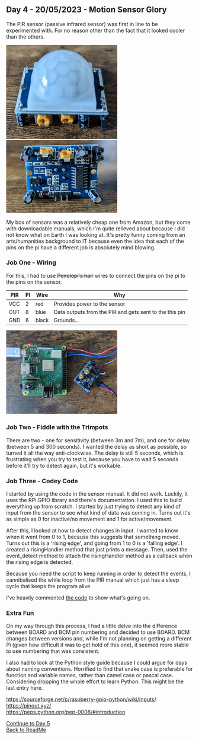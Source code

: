 ## Day 4 - 20/05/2023 - Motion Sensor Glory

The PIR sensor (passive infrared sensor) was first in line to be experimented with. For no reason other than the fact that it looked cooler than the others.

<img src="/Images/PIRTop.jpg" width="300">
<img src="/Images/PIRBottom.jpg" width="300">

My box of sensors was a relatively cheap one from Amazon, but they come with downloadable manuals, which I'm quite relieved about because I did not know what on Earth I was looking at. It's pretty funny coming from an arts/humanities background to IT because even the idea that each of the pins on the pi have a different job is absolutely mind blowing.

### Job One - Wiring 
For this, I had to use ~~Penelopi's hair~~ wires to connect the pins on the pi to the pins on the sensor.

| PIR | PI | Wire  | Why                                                     |
|-----|----|-------|---------------------------------------------------------|
| VCC | 2  | red   | Provides power to the sensor                            |
| OUT | 8  | blue  | Data outputs from the PIR and gets sent to the this pin |
| GND | 6  | black | Grounds...                                              |

<img src="/Images/PIRConnection.jpg" width="300">

### Job Two - Fiddle with the Trimpots
There are two - one for sensitivity (between 3m and 7m), and one for delay (between 5 and 300 seconds). I wanted the delay as short as possible, so turned it all the way anti-clockwise. The delay is still 5 seconds, which is frustrating when you try to test it, because you have to wait 5 seconds before it'll try to detect again, but it's workable.

### Job Three - Codey Code

I started by using the code in the sensor manual. It did not work. Luckily, it uses the RPi.GPIO library and there's documentation. I used this to build everything up from scratch. I started by just trying to detect any kind of input from the sensor to see what kind of data was coming in. Turns out it's as simple as 0 for inactive/no movement and 1 for active/movement.

After this, I looked at how to detect changes in input. I wanted to know when it went from 0 to 1, because this suggests that something moved. Turns out this is a 'rising edge', and going from 1 to 0 is a 'falling edge'. I created a risingHandler method that just prints a message. Then, used the event_detect method to attach the risingHandler method as a callback when the rising edge is detected.

Because you need the script to keep running in order to detect the events, I cannibalised the while loop from the PIR manual which just has a sleep cycle that keeps the program alive.

I've heavily commented [the code](/PythonScripts/pir.py) to show what's going on.


### Extra Fun 

On my way through this process, I had a little delve into the difference between BOARD and BCM pin numbering and decided to use BOARD. BCM changes between versions and, while I'm not planning on getting a different Pi (given how difficult it was to get hold of this one), it seemed more stable to use numbering that was consistent.

I also had to look at the Python style guide because I could argue for days about naming conventions. Horrified to find that snake case is preferable for function and variable names, rather than camel case or pascal case.  Considering dropping the whole effort to learn Python. This might be the last entry here. 


https://sourceforge.net/p/raspberry-gpio-python/wiki/Inputs/  
https://pinout.xyz/  
https://peps.python.org/pep-0008/#introduction  


[Continue to Day 5](/Blogs/2023.05.26.md)  
[Back to ReadMe](/README.md)